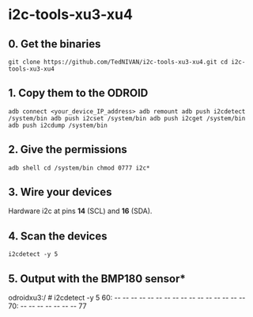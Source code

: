 # i2c-tools-xu3-xu4

## 0. Get the binaries
`git clone https://github.com/TedNIVAN/i2c-tools-xu3-xu4.git
cd i2c-tools-xu3-xu4`

## 1. Copy them to the ODROID
`adb connect <your_device_IP_address>
adb remount
adb push i2cdetect /system/bin
adb push i2cset /system/bin
adb push i2cget /system/bin
adb push i2cdump /system/bin`

## 2. Give the permissions
`adb shell
cd /system/bin
chmod 0777 i2c*`

## 3. Wire your devices
Hardware i2c at pins **14** (SCL) and **16** (SDA).

## 4. Scan the devices
`i2cdetect -y 5`

## 5. Output with the BMP180 sensor*

odroidxu3:/ # i2cdetect -y 5 
60: -- -- -- -- -- -- -- -- -- -- -- -- -- -- -- -- 
70: -- -- -- -- -- -- -- 77  

